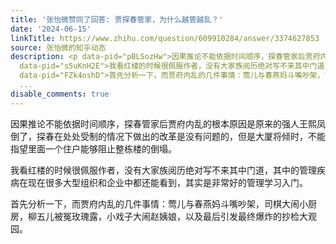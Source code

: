 ```yaml
---
title: '张怡微赞同了回答: 贾探春管家，为什么越管越乱？'
date: '2024-06-15'
linkTitle: https://www.zhihu.com/question/609910284/answer/3374627853
source: 张怡微的知乎动态
description: <p data-pid="pBLSozHw">因果推论不能依据时间顺序，探春管家后贾府内乱的根本原因是原来的强人王熙凤倒了，探春在处处受制的情况下做出的改革是没有问题的，但是大厦将倾时，不能指望里面一个住户能够阻止整栋楼的倒塌。</p><p
  data-pid="s5uKnH2E">我看红楼的时候很佩服作者，没有大家族阅历绝对写不来其中门道，其中的管理疾病在现在很多大型组织和企业中都还能看到，其实是非常好的管理学习入门。</p><p
  data-pid="FZk4oshD">首先分析一下，而贾府内乱的几件事情：莺儿与春燕妈斗嘴吵架，司棋大闹小厨房，柳五儿被冤玫瑰露，小戏子大闹赵姨娘，以及最后引发最终爆炸的抄检大观园。</p><p
  ...
disable_comments: true
---
```

<p data-pid="pBLSozHw">因果推论不能依据时间顺序，探春管家后贾府内乱的根本原因是原来的强人王熙凤倒了，探春在处处受制的情况下做出的改革是没有问题的，但是大厦将倾时，不能指望里面一个住户能够阻止整栋楼的倒塌。</p><p data-pid="s5uKnH2E">我看红楼的时候很佩服作者，没有大家族阅历绝对写不来其中门道，其中的管理疾病在现在很多大型组织和企业中都还能看到，其实是非常好的管理学习入门。</p><p data-pid="FZk4oshD">首先分析一下，而贾府内乱的几件事情：莺儿与春燕妈斗嘴吵架，司棋大闹小厨房，柳五儿被冤玫瑰露，小戏子大闹赵姨娘，以及最后引发最终爆炸的抄检大观园。</p><p ...